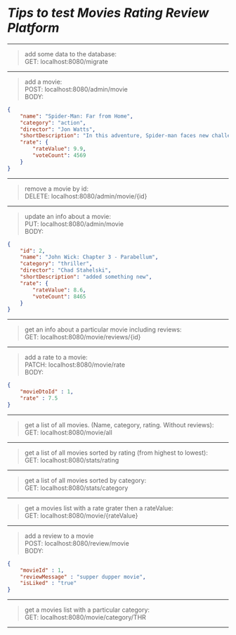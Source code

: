# _*Tips to test Movies Rating Review Platform*_

***
>add some data to the database:  
GET: localhost:8080/migrate
***
>add a movie:  
POST: localhost:8080/admin/movie  
BODY:
```json
{  
    "name": "Spider-Man: Far from Home",  
    "category": "action",  
    "director": "Jon Watts",  
    "shortDescription": "In this adventure, Spider-man faces new challenges after Avengers: Endgame.",  
    "rate": {  
        "rateValue": 9.9,  
        "voteCount": 4569  
    }  
}  
```
***
>remove a movie by id:  
DELETE: localhost:8080/admin/movie/{id}
***
>update an info about a movie:  
PUT: localhost:8080/admin/movie  
BODY:
```json
{  
    "id": 2,  
    "name": "John Wick: Chapter 3 - Parabellum",  
    "category": "thriller",  
    "director": "Chad Stahelski",  
    "shortDescription": "added something new",  
    "rate": {  
        "rateValue": 8.6,  
        "voteCount": 8465  
    }  
}  
```
***
>get an info about a particular movie including reviews:  
GET: localhost:8080/movie/reviews/{id}
***
>add a rate to a movie:  
PATCH: localhost:8080/movie/rate  
BODY:
```json
{    
    "movieDtoId" : 1,    
    "rate" : 7.5    
}   
```
***
>get a list of all movies. (Name, category, rating. Without reviews):  
GET: localhost:8080/movie/all
***
>get a list of all movies sorted by rating (from highest to lowest):  
GET: localhost:8080/stats/rating
***
>get a list of all movies sorted by category:  
GET: localhost:8080/stats/category
***
>get a movies list with a rate grater then a rateValue:  
GET: localhost:8080/movie/{rateValue}
***
>add a review to a movie  
POST: localhost:8080/review/movie    
BODY:
```json
{
    "movieId" : 1,
    "reviewMessage" : "supper dupper movie",
    "isLiked" : "true"
}
```
***
>get a movies list with a particular category:  
GET: localhost:8080/movie/category/THR
***


